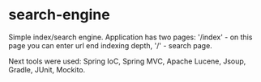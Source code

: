 # search-engine
Simple index/search engine.
Application has two pages: 
'/index' - on this page you can enter url end indexing depth,
'/' - search page.

Next tools were used:
Spring IoC, Spring MVC, Apache Lucene, Jsoup, Gradle, JUnit, Mockito.

